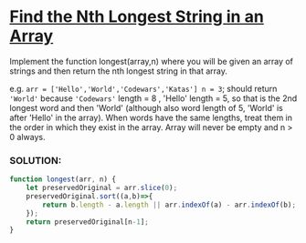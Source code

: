 # [Find the Nth Longest String in an Array](https://www.codewars.com/kata/5594c4599934000e1e00002e)

Implement the function longest(array,n) where you will be given an array of strings and then return the nth longest string 
in that array. 

e.g. `arr = ['Hello','World','Codewars','Katas'] n = 3`; should return `'World'` because `'Codewars'` length = 8 , 'Hello' length = 5, 
so that is the 2nd longest word and then 'World' (although also word length of 5, 'World' is after 'Hello' in the array). When words 
have the same lengths, treat them in the order in which they exist in the array. Array will never be empty and n > 0 always.

### SOLUTION:
```js 
function longest(arr, n) {
    let preservedOriginal = arr.slice(0);
    preservedOriginal.sort((a,b)=>{
        return b.length - a.length || arr.indexOf(a) - arr.indexOf(b);
    });
    return preservedOriginal[n-1];
}
```